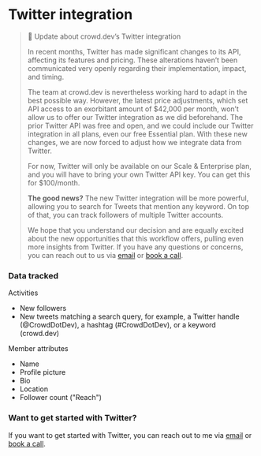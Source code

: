 # Twitter integration

> 📣 Update about crowd.dev’s Twitter integration
>
> In recent months, Twitter has made significant changes to its API, affecting its features and pricing. These alterations haven’t been communicated very openly regarding their implementation, impact, and timing.
>
> The team at crowd.dev is nevertheless working hard to adapt in the best possible way. However, the latest price adjustments, which set API access to an exorbitant amount of $42,000 per month, won’t allow us to offer our Twitter integration as we did beforehand. The prior Twitter API was free and open, and we could include our Twitter integration in all plans, even our free Essential plan. With these new changes, we are now forced to adjust how we integrate data from Twitter.
>
> For now, Twitter will only be available on our Scale & Enterprise plan, and you will have to bring your own Twitter API key. You can get this for $100/month.
>
> **The good news?** The new Twitter integration will be more powerful, allowing you to search for Tweets that mention any keyword. On top of that, you can track followers of multiple Twitter accounts.
>
> We hope that you understand our decision and are equally excited about the new opportunities that this workflow offers, pulling even more insights from Twitter. If you have any questions or concerns, you can reach out to us via [email](mailto:help@crowd.dev) or [book a call](https://cal.com/team/CrowdDotDev/intro-to-crowd-dev).

### Data tracked

Activities

* New followers
* New tweets matching a search query, for example, a Twitter handle (@CrowdDotDev), a hashtag (#CrowdDotDev), or a keyword (crowd.dev)

Member attributes

* Name
* Profile picture
* Bio
* Location
* Follower count ("Reach")

### Want to get started with Twitter?

If you want to get started with Twitter, you can reach out to me via [email](mailto:jonathan@crowd.dev) or [book a call](https://cal.com/team/CrowdDotDev/intro-to-crowd-dev).
